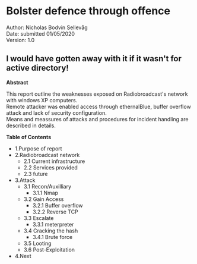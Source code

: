 Bolster defence through offence
===============================

Author: Nicholas Bodvin Sellevåg  
Date: submitted 01/05/2020  
Version: 1.0  





I would have gotten away with it if it wasn't for active directory!
-------------------------------------------------------------------
**Abstract**  

This report outline the weaknesses exposed on Radiobroadcast's network with windows XP computers.  
Remote attacker was enabled access through ethernalBlue, buffer overflow attack and lack of security configuration.  
Means and meassures of attacks and procedures for incident handling are described in details.  

**Table of Contents**  
* 1.Purpose of report  
* 2.Radiobroadcast network  
  * 2.1 Current infrastructure
  * 2.2 Services provided
  * 2.3 future 
* 3.Attack  
  * 3.1 Recon/Auxilliary  
    * 3.1.1 Nmap
  * 3.2 Gain Access  
    * 3.2.1 Buffer overflow
    * 3.2.2 Reverse TCP
  * 3.3 Escalate  
    * 3.3.1 meterpreter
  * 3.4 Cracking the hash  
    * 3.4.1 Brute force
  * 3.5 Looting  
  * 3.6 Post-Exploitation  
* 4.Next  
